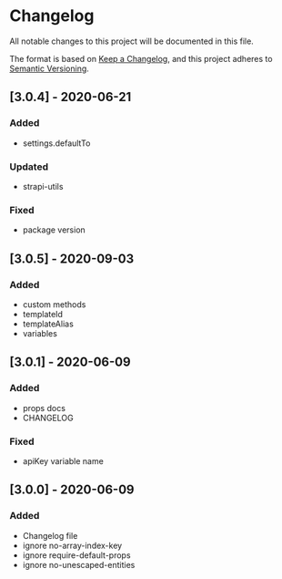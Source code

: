 # Changelog

All notable changes to this project will be documented in this file.

The format is based on [Keep a Changelog](https://keepachangelog.com/en/1.0.0/),
and this project adheres to [Semantic Versioning](https://semver.org/spec/v2.0.0.html).

## [3.0.4] - 2020-06-21

### Added

- settings.defaultTo

### Updated

- strapi-utils

### Fixed

- package version

## [3.0.5] - 2020-09-03

### Added

- custom methods
- templateId
- templateAlias
- variables

## [3.0.1] - 2020-06-09

### Added

- props docs
- CHANGELOG

### Fixed

- apiKey variable name

## [3.0.0] - 2020-06-09

### Added

- Changelog file
- ignore no-array-index-key
- ignore require-default-props
- ignore no-unescaped-entities
